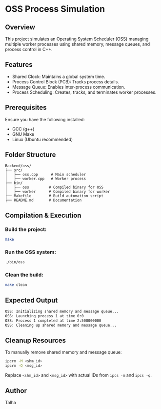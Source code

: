 # OSS Process Simulation

## Overview
This project simulates an Operating System Scheduler (OSS) managing multiple worker processes using shared memory, message queues, and process control in C++.

## Features
- Shared Clock: Maintains a global system time.
- Process Control Block (PCB): Tracks process details.
- Message Queue: Enables inter-process communication.
- Process Scheduling: Creates, tracks, and terminates worker processes.

## Prerequisites
Ensure you have the following installed:
- GCC (g++)
- GNU Make
- Linux (Ubuntu recommended)

## Folder Structure
```
Backend/oss/
├── src/
│   ├── oss.cpp      # Main scheduler
│   ├── worker.cpp   # Worker process
├── bin/
│   ├── oss         # Compiled binary for OSS
│   ├── worker      # Compiled binary for worker
├── Makefile        # Build automation script
├── README.md       # Documentation
```

## Compilation & Execution
### Build the project:
```bash
make
```

### Run the OSS system:
```bash
./bin/oss
```

### Clean the build:
```bash
make clean
```

## Expected Output
```bash
OSS: Initializing shared memory and message queue...
OSS: Launching process 1 at time 0:0
OSS: Process 1 completed at time 2:500000000
OSS: Cleaning up shared memory and message queue...
```

## Cleanup Resources
To manually remove shared memory and message queue:
```bash
ipcrm -M <shm_id>
ipcrm -Q <msg_id>
```
Replace `<shm_id>` and `<msg_id>` with actual IDs from `ipcs -m` and `ipcs -q`.

## Author
Talha

